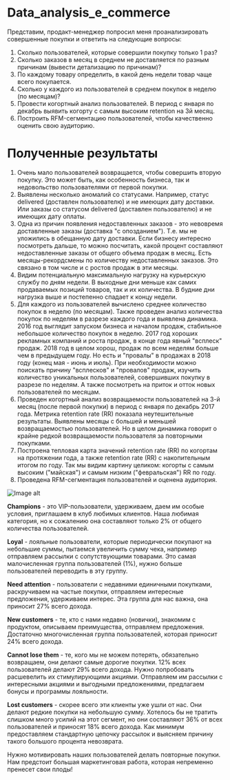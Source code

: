 # Data_analysis_e_commerce

Представим, продакт-менеджер попросил меня проанализировать совершенные покупки и ответить на следующие вопросы:

1. Сколько пользователей, которые совершили покупку только 1 раз?
2. Сколько заказов в месяц в среднем не доставляется по разным причинам (вывести детализацию по причинам)?
3. По каждому товару определить, в какой день недели товар чаще всего покупается.
4. Сколько у каждого из пользователей в среднем покупок в неделю (по месяцам)?
5. Провести когортный анализ пользователей. В период с января по декабрь выявить когорту с самым высоким retention на 3й месяц.
6. Построить RFM-сегментацию пользователей, чтобы качественно оценить свою аудиторию.

# Полученные результаты

1. Очень мало пользователей возвращается, чтобы совершить вторую покупку. Это может быть, как особенность бизнеса, так и недовольство пользователями от первой покупки.
2. Выявлены несколько аномалий со статусами. Например, статус delivered (доставлен пользователю) и не имеющих дату доставки. Или заказы со статусом delivered (доставлен пользователю) и не имеющих дату оплаты.
3. Одна из причин появления недоставленных заказов - это невовремя доставленные заказы (доставка "с опозданием"). Т.е. мы не уложились в обещанную дату доставки.
Если бизнесу интересно посмотреть дальше, то можно посчитать, какой процент составляют недоставленные заказы от общего объема продаж в месяц. Есть месяцы-рекордсмены по количеству недоставленных заказов. Это связано в том числе и с ростов продаж в эти месяцы.
4. Видим потенциальную максимальную нагрузку на курьерскую службу по дням недели. В выходные дни меньше как самих продаваемых позиций товаров, так и их количества. В будние дни нагрузка выше и постепенно спадает к концу недели.
5. Для каждого из пользователей вычислено среднее количество покупок в неделю (по месяцам). Также проведен анализ количества покупок по неделям в разрезе каждого года и выявлена динамика.
2016 год выглядит запуском бизнеса и началом продаж, стабильное небольшое количество покупок в неделю.
2017 год хороших рекламных компаний и роста продаж, в конце года явный "всплеск" продаж.
2018 год в целом хорош, продаж по всем неделям больше чем в предыдущем году.
Но есть и "провалы" в продажах в 2018 году (конец мая - июнь и июль). При необходимости можно поискать причину "всплесков" и "провалов" продаж, изучить количество уникальных пользователей, совершивших покупку в разрезе по неделям. А также посмотреть на приток и отток новых пользователей по месяцам.
6. Проведен когортный анализ возвращаемости пользователей на 3-й месяц (после первой покупки) в период с января по декабрь 2017 года. Метрика retention rate (RR) показала неутешительные результаты. Выявлены месяцы с большей и меньшей возвращаемостью пользователей. Но в целом динамика говорит о крайне редкой возвращаемости пользователя за повторными покупками.
7. Построена тепловая карта значений retention rate (RR) по когортам на протяжении года, а также retention rate (RR) с накопительным итогом по году. Так мы видим картину целиком: когорты с самым высоким ("майская") и самым низким ("февральская") RR по году.
8. Проведена RFM-сегментация пользователей и оценена аудитория.

![Image alt](https://github.com/Juldid/Data_analysis_e_commerce/blob/main/Monetary%20Grid.JPG)

**Champions** - это VIP-пользователи, удерживаем, даем им особые условия, приглашаем в клуб любимых клиентов. Наша любимая категория, но к сожалению она составляют только 2% от общего количества пользователей.

**Loyal** - лояльные пользователи, которые периодически покупают на небольшие суммы, пытаемся увеличить сумму чека, например отправляем рассылки с сопутствующими товарами. Это самая малочисленная группа пользователей (1%), нужно больше пользователей переводить в эту группу.

**Need attention** - пользователи с недавними единичными покупками, раскручиваем на частые покупки, отправляем интересные предложения, удерживаем интерес. Эта группа для нас важна, она приносит 27% всего дохода.

**New customers** - те, кто с нами недавно (новички), знакомим с продуктом, описываем преимущества, отправляем предложения. Достаточно многочисленная группа пользователей, которая приносит 24% всего дохода.

**Cannot lose them** - те, кого мы не можем потерять, обязательно возвращаем, они делают самые дорогие покупки. 12% всех пользователей делают 29% всего дохода. Нужно попробовать расшевелить их стимулирующими акциями. Отправляем им рассылки с интересными акциями и выгодными предложениями, предлагаем бонусы и программы лояльности.

**Lost customers** - скорее всего эти клиенты уже ушли от нас. Они делают редкие покупки на небольшую сумму. Хотелось бы не тратить слишком много усилий на этот сегмент, но они составляют 36% от всех пользователей и приносят 18% всего дохода. Как минимум предоставляем стандартную цепочку рассылок и выясняем причину такого большого процента невозврата.

Нужно мотивировать наших пользователей делать повторные покупки. Нам предстоит большая маркетинговая работа, которая непременно пренесет свои плоды!
